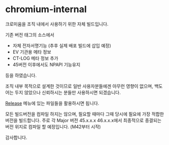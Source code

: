 # chromium-internal

크로미움을 조직 내에서 사용하기 위한 자체 빌드입니다.

기존 버전 태그의 소스에서 

* 자체 전자서명기능 (추후 실제 배포 빌드에 삽입 예정)
* EV 기관용 메타 정보
* CT-LOG 메타 정보 추가
* 45버전 이후에서도 NPAPI 기능유지 

등을 하였습니다.

조직 내부 목적으로 설계한 것이므로 일반 사용자분들에겐 아무런 영향이 없으며, 
백도어는 두지 않았으나 신뢰하시는 분들만 사용하시면 되겠습니다.

[Release](https://github.com/korusdipl/chromium-internal/releases) 메뉴에 있는 파일들을 활용하시면 됩니다.

모든 빌드버전을 컴파일 하지는 않으며, 필요할 때마다 그때 당시에 필요에 가장 적합한 버전을 빌드합니다.
주로 각 Major 버전 45.x.x.x 46.x.x.x에서 최종적으로 종결되는 버전 위지로 컴파일 할 예정입니다. (M42부터 시작)

감사합니다.
